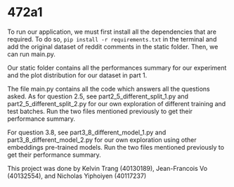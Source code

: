 # 472a1

To run our application, we must first install all the dependencies that are required. 
To do so,  ```pip install -r requirements.txt``` in the terminal and add the original dataset of reddit comments in the static folder. Then, we can run main.py.  

Our static folder contains all the performances summary for our experiment and the plot distribution for our dataset in part 1.


The file main.py contains all the code which answers all the questions asked. As for question 2.5, see part2_5_different_split_1.py and part2_5_different_split_2.py for our own exploration of different training and test batches. Run the two files mentioned previously to get their performance summary.

For question 3.8, see part3_8_different_model_1.py and part3_8_different_model_2.py for our own exploration using other embeddings pre-trained models. Run the two files mentioned previously to get their performance summary.

This project was done by Kelvin Trang (40130189), Jean-Francois Vo (40132554), and Nicholas Yiphoiyen (40117237)

